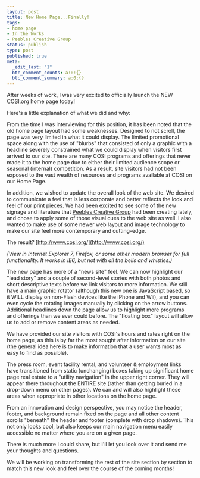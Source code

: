 ```yaml
---
layout: post
title: New Home Page...Finally!
tags:
- home page
- In the Works
- Peebles Creative Group
status: publish
type: post
published: true
meta:
  _edit_last: "1"
  btc_comment_counts: a:0:{}
  btc_comment_summary: a:0:{}
---
```

After weeks of work, I was very excited to officially launch the NEW [COSI.org](http://www.cosi.org/) home page today!

Here's a little explanation of what we did and why:

From the time I was interviewing for this position, it has been noted that the old home page layout had some weaknesses. Designed to not scroll, the page was very limited in what it could display. The limited promotional space along with the use of "blurbs" that consisted of only a graphic with a headline severely constrained what we could display when visitors first arrived to our site. There are many COSI programs and offerings that never made it to the home page due to either their limited audience scope or seasonal (internal) competition. As a result, site visitors had not been exposed to the vast wealth of resources and programs available at COSI on our Home Page.

In addition, we wished to update the overall look of the web site. We desired to communicate a feel that is less corporate and better reflects the look and feel of our print pieces. We had been excited to see some of the new signage and literature that [Peebles Creative Group](http://www.peeblescreativegroup.com/) had been creating lately, and chose to apply some of those visual cues to the web site as well. I also wanted to make use of some newer web layout and image technology to make our site feel more contemporary and cutting-edge.

The result? [http://www.cosi.org/](http://www.cosi.org/)

*(View in Internet Explorer 7, Firefox, or some other modern browser for full functionality. It works in IE6, but not with all the bells and whistles.)*

The new page has more of a "news site" feel. We can now highlight our "lead story" and a couple of second-level stories with both photos and short descriptive texts before we link visitors to more information. We still have a main graphic rotator (although this new one is JavaScript based, so it WILL display on non-Flash devices like the iPhone and Wii), and you can even cycle the rotating images manually by clicking on the arrow buttons. Additional headlines down the page allow us to highlight more programs and offerings than we ever could before. The "floating box" layout will allow us to add or remove content areas as needed.

We have provided our site visitors with COSI's hours and rates right on the home page, as this is by far the most sought after information on our site (the general idea here is to make information that a user wants most as easy to find as possible).

The press room, event facility rental, and volunteer &amp; employment links have transitioned from static (unchanging) boxes taking up significant home page real estate to a "utility navigation" in the upper right corner. They will appear there throughout the ENTIRE site (rather than getting buried in a drop-down menu on other pages). We can and will also highlight these areas when appropriate in other locations on the home page.

From an innovation and design perspective, you may notice the header, footer, and background remain fixed on the page and all other content scrolls "beneath" the header and footer (complete with drop shadows). This not only looks cool, but also keeps our main navigation menu easily accessible no matter where you are on a given page.

There is much more I could share, but I'll let you look over it and send me your thoughts and questions.

We will be working on transforming the rest of the site section by section to match this new look and feel over the course of the coming months!
